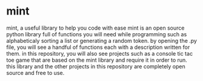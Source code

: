 # mint
mint, a useful library to help you code with ease
mint is an open source python library full of functions you will need while programming such as alphabeticaly sorting a list or generating a random token.
by opening the .py file, you will see a handful of functions each with a description written for them. 
in this repository, you will also see projects such as a console tic tac toe game that are based on the mint library and require it in order to run.
this library and the other projects in this repository are completely open source and free to use.

